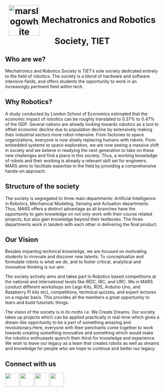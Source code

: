 
<h1 align="center"><a href="https://botpad.hashnode.dev"><img src="https://i.ibb.co/j81ftjv/marslogowhite.png" alt="marslogowhite" border="0" align="center" width="100" height="100"></a> Mechatronics and Robotics Society, TIET</h1>

## Who are we?
Mechatronics and Robotics Society is TIET’s sole society dedicated entirely to the field of  robotics. The society is a blend of hardware and software intensive fields, and offers students the opportunity to work in an increasingly pertinent field within tech.
## Why Robotics?
A study conducted by London School of Economics estimated that the economic impact of robotics can
be roughly translated to 0.37% to 0.47% of the GDP. Several nations are already looking towards robotics as a tool to offset economic decline due to population decline by extensively making their industrial sectors more robot-intensive. From factories to space organizations, everyone is now slowly replacing humans with robots. From embedded systems to space exploration, we are now seeing a massive shift in society and we believe in readying the next generation to take on these new challenges and find a place in this society. Thus, a working knowledge of robots and their working is already a relevant skill set for engineers. MARS aims to facilitate expertise in the field by providing a comprehensive hands-on approach.
## Structure of the society
The society is segregated to three main departments: Artificial Intelligence in Robotics, Mechanical Modeling, Sensing and Actuation departments. Thus, MARS offers a distinct advantage as all branches have the opportunity to gain knowledge on not only work with their course related projects, but also gain knowledge beyond their textbooks. The three departments work in tandem with each other in delivering the final product.
## Our Vision
Besides imparting technical knowledge, we are focused on motivating students to innovate and discover new talents. To conceptualize and formulate robots is what we do, and to foster critical, analytical and innovative thinking is our aim.

The society actively aims and takes part in Robotics based competitions at the national and international levels like IRDC, IRC, and URC. We in MARS conduct different workshops (on Lego Kits, ROS, Arduino Uno, and Raspberry Pi kits etc), competitions, technical quizzes, and expert lectures on a regular basis. This provides all the members a great opportunity to learn and build futuristic things.

The vision of the society is in its motto i.e. We Create Dreams. Our society takes up projects which can be applied practically in real-time which gives a dream-like opportunity to be a part of something amazing and revolutionary.Here, everyone with their penchants come together to work towards creating something innovative and something which would make the robotics enthusiasts quench their thirst for knowledge and experience. We wish to leave our legacy as a team that creates robots as well as dreams and knowledge for people who we hope to continue and better our legacy.

## Connect with us
<p align="left">
<a href = "https://www.linkedin.com/company/mechatronics-and-robotics-society-tiet/mycompany/"><img src="https://img.icons8.com/fluent/48/000000/linkedin.png" width="45" height="45" /></a>
<a href = "https://www.instagram.com/mars_tiet/"><img src="https://img.icons8.com/fluent/48/000000/instagram-new.png" width="45" height="45" /></a>
<a href="mailto:robotics@thapar.edu"><img src="https://img.icons8.com/color/48/000000/gmail-new.png" width="45" height="45"/></a> 
<a href="https://botpad.hashnode.dev"><img src="https://img.icons8.com/color/48/000000/hashnode.png" width="45" height="45"/></a>
</p>
